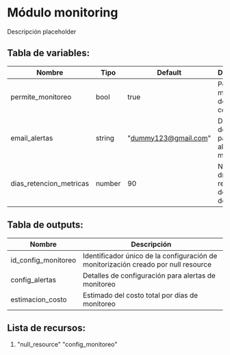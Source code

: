 # Módulo monitoring

Descripción placeholder

## Tabla de variables:
| Nombre | Tipo | Default | Descripción |
|--------|------|---------|-------------|
| permite_monitoreo | bool | true | Permite un monitoreo detallado con alarmas |
| email_alertas | string | "dummy123@gmail.com" | Dirección de email para recibir alertas por monitoreo |
| dias_retencion_metricas | number | 90 | Número de días de retención de métricas de recursos |

## Tabla de outputs:
| Nombre | Descripción |
|--------|-------------|
| id_config_monitoreo | Identificador único de la configuración de monitorización creado por null resource |
| config_alertas | Detalles de configuración para alertas de monitoreo |
| estimacion_costo | Estimado del costo total por días de monitoreo |

## Lista de recursos:
1. "null_resource" "config_monitoreo" 
